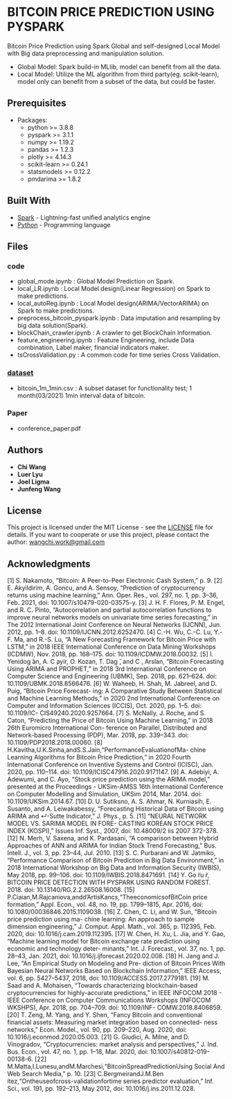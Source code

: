 # BITCOIN PRICE PREDICTION USING PYSPARK

Bitcoin Price Prediction using Spark Global and self-designed Local Model with Big data preprocessing and manipulation solution.

* Global Model: Spark build-in MLlib, model can benefit from all the data.
* Local Model: Utilize the ML algorithm from third party(eg. scikit-learn), model only can benefit from a subset of the data, but could be faster.


## Prerequisites

- Packages:  
  * python >= 3.8.8
  * pyspark >= 3.1.1
  * numpy >= 1.19.2
  * pandas >= 1.2.3
  * plotly >= 4.14.3
  * scikit-learn >= 0.24.1
  * statsmodels >= 0.12.2
  * pmdarima >= 1.8.2


## Built With

* [Spark](https://spark.apache.org/) - Lightning-fast unified analytics engine
* [Python](https://www.python.org/) - Programming language


## Files
### code
- global_mode.ipynb :  Global Model Prediction on Spark.
- local_LR.ipynb :  Local Model design(Linear Regression) on Spark to make predictions.
- local_autoReg.ipynb :  Local Model design(ARIMA/VectorARIMA) on Spark to make predictions.
- preprocess_bitcoin_pyspark.ipynb :  Data imputation and resampling by big data solution(Spark).
- blockChain_crawler.ipynb :  A crawler to get BlockChain Information.
- feature_engineering.ipynb :  Feature Engineering, include Data combination, Label maker, financial indicators maker.
- tsCrossValidation.py :  A common code for time series Cross Validation.
### [dataset](https://www.kaggle.com/mczielinski/bitcoin-historical-data)
- bitcoin_1m_1min.csv : A subset dataset for functionality test; 1 month(03/2021) 1min interval data of bitcoin.
### Paper
- conference_paper.pdf

## Authors

* **Chi Wang**
* **Luer Lyu**
* **Joel Ligma**
* **Junfeng Wang**


## License

This project is licensed under the MIT License - see the [LICENSE](LICENSE) file for details.
If you want to cooperate or use this project, please contact the author: wangchi.work@gmail.com


## Acknowledgments

[1] S. Nakamoto, “Bitcoin: A Peer-to-Peer Electronic Cash System,” p. 9. 
[2] E. Akyildirim, A. Goncu, and A. Sensoy, “Prediction of cryptocurrency returns using machine learning,” Ann. Oper. Res., vol. 297, no. 1, pp.
3–36, Feb. 2021, doi: 10.1007/s10479-020-03575-y.
[3] J. H. F. Flores, P. M. Engel, and R. C. Pinto, “Autocorrelation and partial autocorrelation functions to improve neural networks models on univariate time series forecasting,” in The 2012 International Joint Conference on Neural Networks (IJCNN), Jun. 2012, pp. 1–8. doi: 10.1109/IJCNN.2012.6252470.
[4] C.-H. Wu, C.-C. Lu, Y.-F. Ma, and R.-S. Lu, “A New Forecasting Framework for Bitcoin Price with LSTM,” in 2018 IEEE International Conference on Data Mining Workshops (ICDMW), Nov. 2018, pp. 168–175. doi: 10.1109/ICDMW.2018.00032.
[5] I. Yenidog ̆an, A. C ̧ayir, O. Kozan, T. Dag ̆, and C ̧. Arslan, “Bitcoin Forecasting Using ARIMA and PROPHET,” in 2018 3rd International Conference on Computer Science and Engineering (UBMK), Sep. 2018, pp. 621–624. doi: 10.1109/UBMK.2018.8566476.
[6] W. Waheeb, H. Shah, M. Jabreel, and D. Puig, “Bitcoin Price Forecast- ing: A Comparative Study Between Statistical and Machine Learning Methods,” in 2020 2nd International Conference on Computer and Information Sciences (ICCIS), Oct. 2020, pp. 1–5. doi: 10.1109/IC- CIS49240.2020.9257664.
[7] S. McNally, J. Roche, and S. Caton, “Predicting the Price of Bitcoin Using Machine Learning,” in 2018 26th Euromicro International Con- ference on Parallel, Distributed and Network-based Processing (PDP), Mar. 2018, pp. 339–343. doi: 10.1109/PDP2018.2018.00060.
[8] H.Kavitha,U.K.Sinha,andS.S.Jain,“PerformanceEvaluationofMa- chine Learning Algorithms for Bitcoin Price Prediction,” in 2020 Fourth International Conference on Inventive Systems and Control (ICISC), Jan. 2020, pp. 110–114. doi: 10.1109/ICISC47916.2020.9171147.
[9] A. Adebiyi, A. Adewumi, and C. Ayo, “Stock price prediction using the ARIMA model,” presented at the Proceedings - UKSim-AMSS 16th International Conference on Computer Modelling and Simulation, UKSim 2014, Mar. 2014. doi: 10.1109/UKSim.2014.67.
[10] D. U. Sutiksno, A. S. Ahmar, N. Kurniasih, E. Susanto, and A. Leiwakabessy, “Forecasting Historical Data of Bitcoin using ARIMA and ↵-Sutte Indicator,” J. Phys., p. 5.
[11] “NEURAL NETWORK MODEL VS. SARIMA MODEL IN FORE- CASTING KOREAN STOCK PRICE INDEX (KOSPI),” Issues Inf. Syst., 2007, doi: 10.48009/2 iis 2007 372-378.
[12] N. Merh, V. Saxena, and K. Pardasani, “A comparison between Hybrid Approaches of ANN and ARIMA for Indian Stock Trend Forecasting,” Bus. Intell. J., vol. 3, pp. 23–44, Jul. 2010.
[13] S. C. Purbarani and W. Jatmiko, “Performance Comparison of Bitcoin Prediction in Big Data Environment,” in 2018 International Workshop on Big Data and Information Security (IWBIS), May 2018, pp. 99–106. doi: 10.1109/IWBIS.2018.8471691.
[14] Y. Go ̈ru ̈r, BITCOIN PRICE DETECTION WITH PYSPARK USING RANDOM FOREST. 2018. doi: 10.13140/RG.2.2.26508.16008.
[15] P.Ciaian,M.Rajcaniova,andd’ArtisKancs,“TheeconomicsofBitCoin price formation,” Appl. Econ., vol. 48, no. 19, pp. 1799–1815, Apr. 2016, doi: 10.1080/00036846.2015.1109038.
[16] Z. Chen, C. Li, and W. Sun, “Bitcoin price prediction using ma- chine learning: An approach to sample dimension engineering,” J. Comput. Appl. Math., vol. 365, p. 112395, Feb. 2020, doi: 10.1016/j.cam.2019.112395.
[17] W. Chen, H. Xu, L. Jia, and Y. Gao, “Machine learning model for Bitcoin exchange rate prediction using economic and technology deter- minants,” Int. J. Forecast., vol. 37, no. 1, pp. 28–43, Jan. 2021, doi: 10.1016/j.ijforecast.2020.02.008.
[18] H. Jang and J. Lee, “An Empirical Study on Modeling and Pre- diction of Bitcoin Prices With Bayesian Neural Networks Based on Blockchain Information,” IEEE Access, vol. 6, pp. 5427–5437, 2018, doi: 10.1109/ACCESS.2017.2779181.
[19] M. Saad and A. Mohaisen, “Towards characterizing blockchain-based cryptocurrencies for highly-accurate predictions,” in IEEE INFOCOM 2018 - IEEE Conference on Computer Communications Workshops (INFOCOM WKSHPS), Apr. 2018, pp. 704–709. doi: 10.1109/INF- COMW.2018.8406859.
[20] T. Zeng, M. Yang, and Y. Shen, “Fancy Bitcoin and conventional financial assets: Measuring market integration based on connected- ness networks,” Econ. Model., vol. 90, pp. 209–220, Aug. 2020, doi: 10.1016/j.econmod.2020.05.003.
[21] G. Giudici, A. Milne, and D. Vinogradov, “Cryptocurrencies: market analysis and perspectives,” J. Ind. Bus. Econ., vol. 47, no. 1, pp. 1–18, Mar. 2020, doi: 10.1007/s40812-019-00138-6.
[22] M.Matta,I.Lunesu,andM.Marchesi,“BitcoinSpreadPredictionUsing Social And Web Search Media,” p. 10.
[23] C.BergmeirandJ.M.Ben ́ıtez,“Ontheuseofcross-validationfortime series predictor evaluation,” Inf. Sci., vol. 191, pp. 192–213, May 2012, doi: 10.1016/j.ins.2011.12.028.